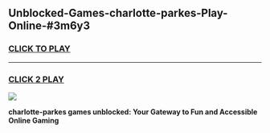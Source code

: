 
## Unblocked-Games-charlotte-parkes-Play-Online-#3m6y3
<h3>
<a href="https://premium.freeplayer.one?title=charlotte-parkes&ref=27F">CLICK TO PLAY</a></h3>
<hr>

<h3>
<a href="https://premium.freeplayer.one?title=charlotte-parkes&ref=27F">CLICK 2 PLAY</a>
  
</h3>

<a href="https://premium.freeplayer.one?title=charlotte-parkes&ref=27F"><img src="https://clearcache.store/games.png"></a>


**charlotte-parkes games unblocked: Your Gateway to Fun and Accessible Online Gaming**
